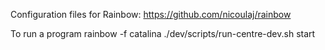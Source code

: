 Configuration files for Rainbow: https://github.com/nicoulaj/rainbow

To run a program rainbow -f catalina ./dev/scripts/run-centre-dev.sh start

